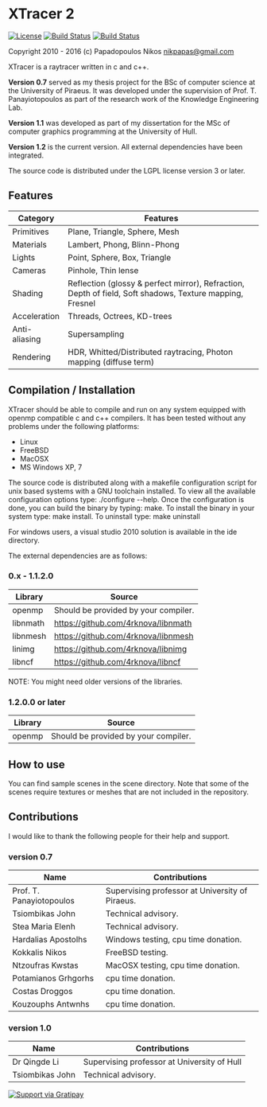 XTracer 2
=========

[![License](http://img.shields.io/:license-lgpl-blue.svg)](https://www.gnu.org/licenses/lgpl-3.0-standalone.html)
[![Build Status](https://travis-ci.org/4rknova/xtracer.svg?branch=develop)](https://travis-ci.org/4rknova/xtracer)
[![Build Status](https://travis-ci.org/4rknova/xtracer.svg?branch=master)](https://travis-ci.org/4rknova/xtracer)

Copyright 2010 - 2016 (c)
Papadopoulos Nikos <nikpapas@gmail.com>

XTracer is a raytracer written in c and c++.

**Version 0.7** served as my thesis project for the BSc of computer
science at the University of Piraeus. It was developed under the
supervision of Prof. T. Panayiotopoulos as part of the research work
of the Knowledge Engineering Lab.

**Version 1.1** was developed as part of my dissertation for the MSc
of computer graphics programming at the University of Hull.

**Version 1.2** is the current version. All external dependencies have
been integrated.

The source code is distributed under the LGPL license version 3 or later.

Features
--------

Category      | Features
--------------|-----------
Primitives    | Plane, Triangle, Sphere, Mesh
Materials     | Lambert, Phong, Blinn-Phong
Lights        | Point, Sphere, Box, Triangle
Cameras       | Pinhole, Thin lense
Shading       | Reflection (glossy & perfect mirror), Refraction, Depth of field, Soft shadows, Texture mapping, Fresnel
Acceleration  | Threads, Octrees, KD-trees
Anti-aliasing | Supersampling
Rendering     | HDR, Whitted/Distributed raytracing, Photon mapping (diffuse term)

Compilation / Installation
--------------------------

XTracer should be able to compile and run on any system equipped with openmp
compatible c and c++ compilers. It has been tested without any problems under
the following platforms:

* Linux
* FreeBSD
* MacOSX
* MS Windows XP, 7

The source code is distributed along with a makefile configuration script for
unix based systems with a GNU toolchain installed. To view all the available
configuration options type: ./configure --help. Once the configuration is done,
you can build the binary by typing: make. To install the binary in your system
type: make install. To uninstall type: make uninstall

For windows users, a visual studio 2010 solution is available in the ide
directory.

The external dependencies are as follows:

### 0.x - 1.1.2.0

Library  | Source
---------|------------------------------------------
openmp   | Should be provided by your compiler.
libnmath | https://github.com/4rknova/libnmath
libnmesh | https://github.com/4rknova/libnmesh
linimg	 | https://github.com/4rknova/libnimg
libncf	 | https://github.com/4rknova/libncf

NOTE: You might need older versions of the libraries.

### 1.2.0.0 or later

Library  | Source
---------|------------------------------------------
openmp   | Should be provided by your compiler.

How to use
----------
You can find sample scenes in the scene directory. Note that some of the 
scenes require textures or meshes that are not included in the repository.

Contributions
-------------
I would like to thank the following people for their help and support.

### version 0.7

Name                     | Contributions
-------------------------|------------------------------------------------
Prof. T. Panayiotopoulos | Supervising professor at University of Piraeus.
Tsiombikas John          | Technical advisory.
Stea Maria Elenh         | Technical advisory.
Hardalias Apostolhs      | Windows testing, cpu time donation.
Kokkalis Nikos           | FreeBSD testing.
Ntzoufras Kwstas         | MacOSX testing, cpu time donation.
Potamianos Grhgorhs      | cpu time donation.
Costas Droggos           | cpu time donation.
Kouzouphs Antwnhs        | cpu time donation.

### version 1.0

Name                     | Contributions
-------------------------|------------------------------------------------
Dr Qingde Li             | Supervising professor at University of Hull
Tsiombikas John          | Technical advisory.

[![Support via Gratipay](https://cdn.rawgit.com/gratipay/gratipay-badge/2.3.0/dist/gratipay.svg)](https://gratipay.com/4rknova/)

